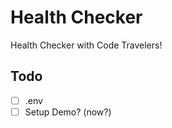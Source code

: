 # Health Checker

Health Checker with Code Travelers!

## Todo

- [ ] .env
- [ ] Setup Demo? (now?)
